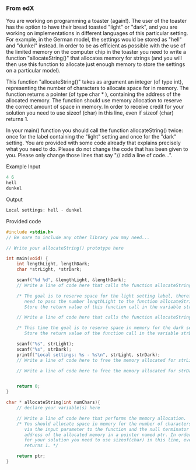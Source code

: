 ### From edX

You are working on programming a toaster (again!). The user of the toaster has the option to have their bread toasted "light" or "dark", and you are working on implementations in different languages of this particular setting. For example, in the German model, the settings would be stored as "hell" and "dunkel" instead. In order to be as efficient as possible with the use of the limited memory on the computer chip in the toaster you need to write a function "allocateString()" that allocates memory for strings (and you will then use this function to allocate just enough memory to store the settings on a particular model).

This function "allocateString()" takes as argument an integer (of type int), representing the number of characters to allocate space for in memory. The function returns a pointer (of type char * ), containing the address of the allocated memory. The function should use memory allocation to reserve the correct amount of space in memory. In order to receive credit for your solution you need to use sizeof (char) in this line, even if sizeof (char) returns 1.

In your main() function you should call the function allocateString() twice: once for the label containing the "light" setting and once for the "dark" setting. You are provided with some code already that explains precisely what you need to do. Please do not change the code that has been given to you. Please only change those lines that say "// add a line of code...".

Example
Input
```c
4 6
hell
dunkel
```

Output
```c
Local settings: hell - dunkel
```


Provided code

```c
#include <stdio.h>
// Be sure to include any other library you may need...

// Write your allocateString() prototype here

int main(void) {
    int lengthLight, lengthDark;
    char *strLight, *strDark;

    scanf("%d %d", &lengthLight, &lengthDark);
    // Write a line of code here that calls the function allocateString().

    /* The goal is to reserve space for the light setting label, therefore you
       need to pass the number lengthLight to the function allocateString()
       Store the return value of this function call in the variable strLight. */

    // Write a line of code here that calls the function allocateString().

    /* This time the goal is to reserve space in memory for the dark setting label.
       Store the return value of the function call in the variable strDark. */

    scanf("%s", strLight);
    scanf("%s", strDark);
    printf("Local settings: %s - %s\n", strLight, strDark);
    // Write a line of code here to free the memory allocated for strLight

    // Write a line of code here to free the memory allocated for strDark


    return 0;
}

char * allocateString(int numChars){
    // declare your variable(s) here

    // Write a line of code here that performs the memory allocation.
    /* You should allocate space in memory for the number of characters specified
       via the input parameter to the function and the null terminator and store the
       address of the allocated memory in a pointer named ptr. In order to receive credit
       for your solution you need to use sizeof(char) in this line, even if sizeof(char)
       returns 1. */

    return ptr;
}
```
